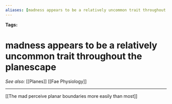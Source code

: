```yaml
---
aliases: [madness appears to be a relatively uncommon trait throughout the planescape]
---
```


**Tags:** 
# madness appears to be a relatively uncommon trait throughout the planescape
*See also:* [[Planes]] [[Fae Physiology]]
___
[[The mad perceive planar boundaries more easily than most]]